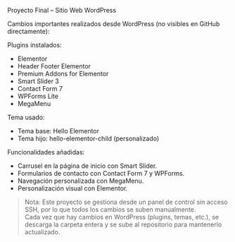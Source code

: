 Proyecto Final – Sitio Web WordPress

Cambios importantes realizados desde WordPress (no visibles en GitHub directamente):

Plugins instalados:
- Elementor
- Header Footer Elementor
- Premium Addons for Elementor
- Smart Slider 3
- Contact Form 7
- WPForms Lite
- MegaMenu

Tema usado:
- Tema base: Hello Elementor
- Tema hijo: hello-elementor-child (personalizado)

 Funcionalidades añadidas:
- Carrusel en la página de inicio con Smart Slider.
- Formularios de contacto con Contact Form 7 y WPForms.
- Navegación personalizada con MegaMenu.
- Personalización visual con Elementor.

> Nota: Este proyecto se gestiona desde un panel de control sin acceso SSH, por lo que todos los cambios se suben manualmente.  
Cada vez que hay cambios en WordPress (plugins, temas, etc.), se descarga la carpeta entera y se sube al repositorio para mantenerlo actualizado.
